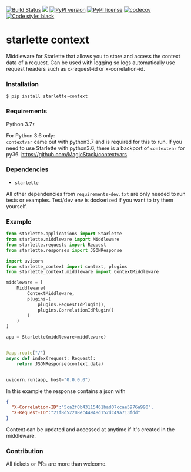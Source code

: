 [![Build Status](https://travis-ci.org/tomwojcik/starlette-context.svg?branch=master)](https://travis-ci.org/tomwojcik/starlette-context)
[![](https://img.shields.io/badge/python-3.7+-blue.svg)](https://www.python.org/downloads/release/python-370/)
[![PyPI version](https://badge.fury.io/py/starlette-context.svg)](https://badge.fury.io/py/starlette-context)
[![PyPI license](https://img.shields.io/pypi/l/ansicolortags.svg)](https://pypi.python.org/pypi/ansicolortags/)
[![codecov](https://codecov.io/gh/tomwojcik/starlette-context/branch/master/graph/badge.svg)](https://codecov.io/gh/tomwojcik/starlette-context)
[![Code style: black](https://img.shields.io/badge/code%20style-black-000000.svg)](https://github.com/psf/black)

# starlette context
Middleware for Starlette that allows you to store and access the context data of a request. Can be used with logging so logs automatically use request headers such as x-request-id or x-correlation-id.

### Installation 

`$ pip install starlette-context`


### Requirements
Python 3.7+

For Python 3.6 only:  
`contextvar` came out with python3.7 and is required for this to run. If you need to use Starlette with python3.6, there is a backport of `contextvar` for py36. 
https://github.com/MagicStack/contextvars

### Dependencies

- `starlette`

All other dependencies from `requirements-dev.txt` are only needed to run tests or examples. Test/dev env is dockerized if you want to try them yourself.
    
### Example

```python
from starlette.applications import Starlette
from starlette.middleware import Middleware
from starlette.requests import Request
from starlette.responses import JSONResponse

import uvicorn
from starlette_context import context, plugins
from starlette_context.middleware import ContextMiddleware

middleware = [
    Middleware(
        ContextMiddleware,
        plugins=(
            plugins.RequestIdPlugin(),
            plugins.CorrelationIdPlugin()
        )
    )
]

app = Starlette(middleware=middleware)


@app.route("/")
async def index(request: Request):
    return JSONResponse(context.data)


uvicorn.run(app, host="0.0.0.0")

```
In this example the response contains a json with
```json
{
  "X-Correlation-ID":"5ca2f0b43115461bad07ccae5976a990",
  "X-Request-ID":"21f8d52208ec44948d152dc49a713fdd"
}
```

Context can be updated and accessed at anytime if it's created in the middleware.


### Contribution
All tickets or PRs are more than welcome.
